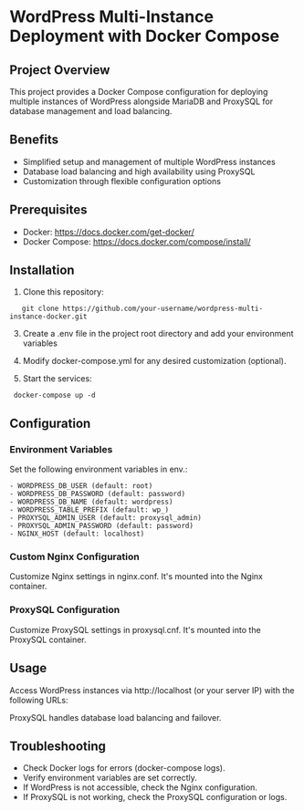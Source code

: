 # WordPress Multi-Instance Deployment with Docker Compose

## Project Overview

This project provides a Docker Compose configuration for deploying multiple instances of WordPress alongside MariaDB and ProxySQL for database management and load balancing.

## Benefits

- Simplified setup and management of multiple WordPress instances
- Database load balancing and high availability using ProxySQL
- Customization through flexible configuration options

## Prerequisites

- Docker:  https://docs.docker.com/get-docker/
- Docker Compose: https://docs.docker.com/compose/install/

## Installation

1. Clone this repository:
```shell
   git clone https://github.com/your-username/wordpress-multi-instance-docker.git
```

3. Create a .env file in the project root directory and add your environment variables 

4. Modify docker-compose.yml for any desired customization (optional).

5. Start the services:
```shell
 docker-compose up -d
```
## Configuration

### Environment Variables

Set the following environment variables in env.:
```shell
- WORDPRESS_DB_USER (default: root)
- WORDPRESS_DB_PASSWORD (default: password)
- WORDPRESS_DB_NAME (default: wordpress)
- WORDPRESS_TABLE_PREFIX (default: wp_)
- PROXYSQL_ADMIN_USER (default: proxysql_admin)
- PROXYSQL_ADMIN_PASSWORD (default: password)
- NGINX_HOST (default: localhost)
```
### Custom Nginx Configuration

Customize Nginx settings in nginx.conf. It's mounted into the Nginx container.

### ProxySQL Configuration

Customize ProxySQL settings in proxysql.cnf. It's mounted into the ProxySQL container.

## Usage

Access WordPress instances via http://localhost (or your server IP) with the following URLs:

ProxySQL handles database load balancing and failover.

## Troubleshooting

- Check Docker logs for errors (docker-compose logs).
- Verify environment variables are set correctly.
- If WordPress is not accessible, check the Nginx configuration.
- If ProxySQL is not working, check the ProxySQL configuration or logs.
